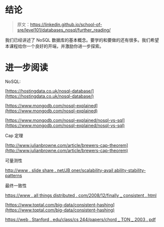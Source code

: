 # 结论

> 原文：<https://linkedin.github.io/school-of-sre/level101/databases_nosql/further_reading/>

我们已经讲述了 NoSQL 数据库的基本概念。要学的和要做的还有很多。我们希望本课程给你一个良好的开端，并激励你进一步探索。

# 进一步阅读

NoSQL:

[https://hostingdata.co.uk/nosql-database/](https://hostingdata.co.uk/nosql-database/)

[https://www.mongodb.com/nosql-explained](https://www.mongodb.com/nosql-explained)

[https://www.mongodb.com/nosql-explained/nosql-vs-sql](https://www.mongodb.com/nosql-explained/nosql-vs-sql)

Cap 定理

[http://www.julianbrowne.com/article/brewers-cap-theorem](http://www.julianbrowne.com/article/brewers-cap-theorem)

可量测性

[http://www . slide share . net/JB oner/scalability-avail ability-stability-patterns](http://www.slideshare.net/jboner/scalability-availability-stability-patterns)

最终一致性

[https://www . all things distributed . com/2008/12/finally _ consistent . html](https://www.allthingsdistributed.com/2008/12/eventually_consistent.html)

[https://www.toptal.com/big-data/consistent-hashing](https://www.toptal.com/big-data/consistent-hashing)

[https://web . Stanford . edu/class/cs 244/papers/chord _ TON _ 2003 . pdf](https://web.stanford.edu/class/cs244/papers/chord_TON_2003.pdf)